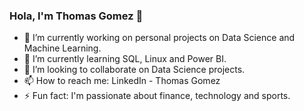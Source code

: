 ### Hola, I'm Thomas Gomez 👋

- 🔭 I’m currently working on personal projects on Data Science and Machine Learning.
- 🌱 I’m currently learning SQL, Linux and Power BI.
- 👯 I’m looking to collaborate on Data Science projects.
- 📫 How to reach me: LinkedIn - Thomas Gomez
- ⚡ Fun fact: I'm passionate about finance, technology and sports.
